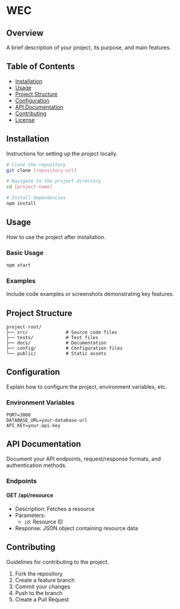 # WEC

## Overview
A brief description of your project, its purpose, and main features.

## Table of Contents
- [Installation](#installation)
- [Usage](#usage)
- [Project Structure](#project-structure)
- [Configuration](#configuration)
- [API Documentation](#api-documentation)
- [Contributing](#contributing)
- [License](#license)

## Installation
Instructions for setting up the project locally.

```bash
# Clone the repository
git clone [repository-url]

# Navigate to the project directory
cd [project-name]

# Install dependencies
npm install
```

## Usage
How to use the project after installation.

### Basic Usage
```bash
npm start
```

### Examples
Include code examples or screenshots demonstrating key features.

## Project Structure
```plaintext
project-root/
├── src/              # Source code files
├── tests/            # Test files
├── docs/             # Documentation
├── config/           # Configuration files
└── public/           # Static assets
```

## Configuration
Explain how to configure the project, environment variables, etc.

### Environment Variables
```plaintext
PORT=3000
DATABASE_URL=your-database-url
API_KEY=your-api-key
```

## API Documentation
Document your API endpoints, request/response formats, and authentication methods.

### Endpoints

#### GET /api/resource
- Description: Fetches a resource
- Parameters: 
  - `id`: Resource ID
- Response: JSON object containing resource data

## Contributing
Guidelines for contributing to the project.

1. Fork the repository
2. Create a feature branch
3. Commit your changes
4. Push to the branch
5. Create a Pull Request
